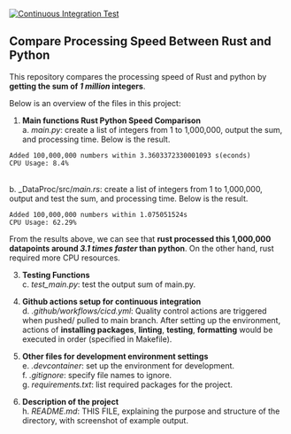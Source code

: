 [![Continuous Integration Test](https://github.com/nogibjj/RustProc_YCLiu/actions/workflows/CICD.yml/badge.svg)](https://github.com/nogibjj/RustProc_YCLiu/actions/workflows/CICD.yml)

## Compare Processing Speed Between Rust and Python 

This repository compares the processing speed of Rust and python by **getting the sum of _1 million_ integers**.

Below is an overview of the files in this project:

1. **Main functions Rust Python Speed Comparison**
   <br>a. _main.py_: create a list of integers from 1 to 1,000,000, output the sum, and processing time. Below is the result.
```
Added 100,000,000 numbers within 3.3603372330001093 s(econds)
CPU Usage: 8.4%
```
   <br>b. _DataProc/src/_main.rs_: create a list of integers from 1 to 1,000,000, output and test the sum, and processing time. Below is the result.
```
Added 100,000,000 numbers within 1.075051524s
CPU Usage: 62.29%
```
From the results above, we can see that **rust processed this 1,000,000 datapoints around _3.1 times faster_ than python**. On the other hand, rust required more CPU resources.
 
3. **Testing Functions**
   <br>c. _test_main.py_: test the output sum of main.py.
   
4. **Github actions setup for continuous integration**
  <br>d. _.github/workflows/cicd.yml_: Quality control actions are triggered when pushed/ pulled to main branch. After setting up the environment, actions of **installing packages**, **linting**, **testing**, **formatting** would be executed in order (specified in Makefile). 

5. **Other files for development environment settings**
  <br>e. _.devcontainer_: set up the environment for development.
  <br>f. _.gitignore_: specify file names to ignore.
  <br>g. _requirements.txt_: list required packages for the project.

6. **Description of the project**
   <br>h. _README.md_: THIS FILE, explaining the purpose and structure of the directory, with screenshot of example output.


